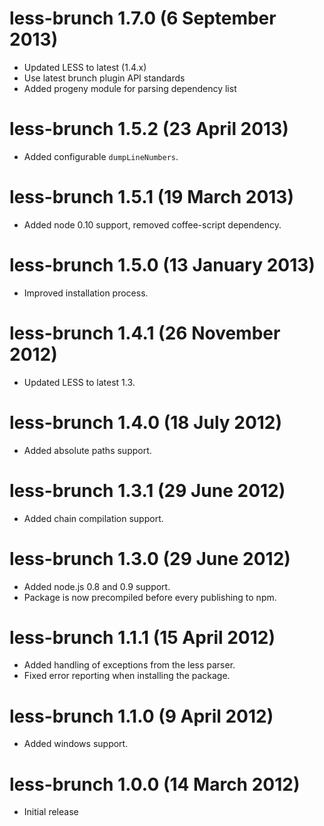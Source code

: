 # less-brunch 1.7.0 (6 September 2013)
* Updated LESS to latest (1.4.x)
* Use latest brunch plugin API standards
* Added progeny module for parsing dependency list

# less-brunch 1.5.2 (23 April 2013)
* Added configurable `dumpLineNumbers`.

# less-brunch 1.5.1 (19 March 2013)
* Added node 0.10 support, removed coffee-script dependency.

# less-brunch 1.5.0 (13 January 2013)
* Improved installation process.

# less-brunch 1.4.1 (26 November 2012)
* Updated LESS to latest 1.3.

# less-brunch 1.4.0 (18 July 2012)
* Added absolute paths support.

# less-brunch 1.3.1 (29 June 2012)
* Added chain compilation support.

# less-brunch 1.3.0 (29 June 2012)
* Added node.js 0.8 and 0.9 support.
* Package is now precompiled before every publishing to npm.

# less-brunch 1.1.1 (15 April 2012)
* Added handling of exceptions from the less parser.
* Fixed error reporting when installing the package.

# less-brunch 1.1.0 (9 April 2012)
* Added windows support.

# less-brunch 1.0.0 (14 March 2012)
* Initial release
